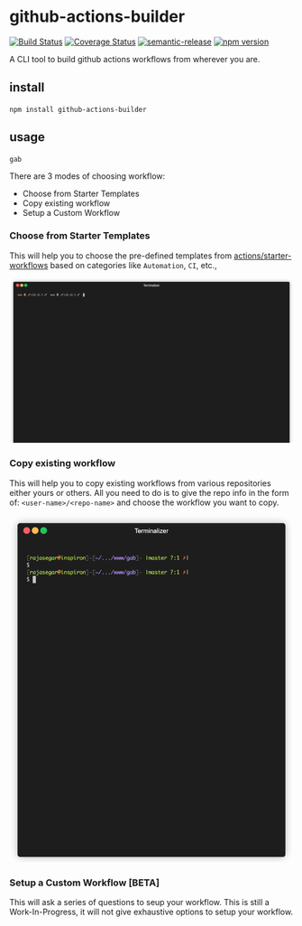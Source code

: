 # github-actions-builder

[![Build Status](https://img.shields.io/endpoint.svg?url=https%3A%2F%2Factions-badge.atrox.dev%2Frajasegar%2Fgithub-actions-builder%2Fbadge%3Fref%3Dmaster&style=flat)](https://actions-badge.atrox.dev/rajasegar/github-actions-builder/goto?ref=master)
[![Coverage Status](https://coveralls.io/repos/github/rajasegar/github-actions-builder/badge.svg?branch=master)](https://coveralls.io/github/rajasegar/github-actions-builder?branch=master)
[![semantic-release](https://img.shields.io/badge/%20%20%F0%9F%93%A6%F0%9F%9A%80-semantic--release-e10079.svg)](https://github.com/semantic-release/semantic-release)
[![npm version](http://img.shields.io/npm/v/github-actions-builder.svg?style=flat)](https://npmjs.org/package/github-actions-builder "View this project on npm")

A CLI tool to build github actions workflows from wherever you are.

## install

```
npm install github-actions-builder
```

## usage

```
gab
```

There are 3 modes of choosing workflow:
* Choose from Starter Templates
* Copy existing workflow
* Setup a Custom Workflow

### Choose from Starter Templates
This will help you to choose the pre-defined templates from 
[actions/starter-workflows](https://github.com/actions/starter-workflows) based
on categories like `Automation`, `CI`, etc.,

![choose-workflow-demo](choose-demo.gif)

### Copy existing workflow
This will help you to copy existing workflows from various repositories either yours or
others. All you need to do is to give the repo info in the form of:
`<user-name>/<repo-name>` and choose the workflow you want to copy.

![copy-workflow-demo](copy-demo.gif)

### Setup a Custom Workflow [BETA]
This will ask a series of questions to seup your workflow.
This is still a Work-In-Progress, it will not give exhaustive options to setup your workflow.


